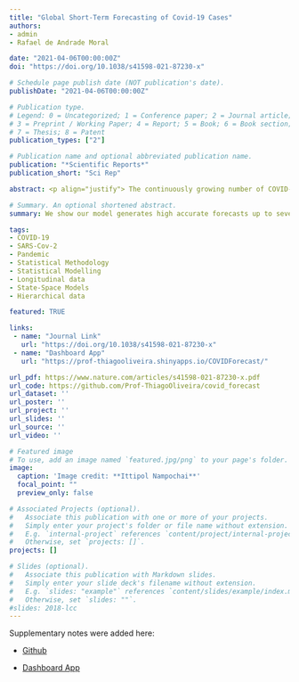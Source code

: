 ```yaml
---
title: "Global Short-Term Forecasting of Covid-19 Cases"
authors:
- admin
- Rafael de Andrade Moral

date: "2021-04-06T00:00:00Z"
doi: "https://doi.org/10.1038/s41598-021-87230-x"

# Schedule page publish date (NOT publication's date).
publishDate: "2021-04-06T00:00:00Z"

# Publication type.
# Legend: 0 = Uncategorized; 1 = Conference paper; 2 = Journal article;
# 3 = Preprint / Working Paper; 4 = Report; 5 = Book; 6 = Book section;
# 7 = Thesis; 8 = Patent
publication_types: ["2"]

# Publication name and optional abbreviated publication name.
publication: "*Scientific Reports*"
publication_short: "Sci Rep"

abstract: <p align="justify"> The continuously growing number of COVID-19 cases pressures healthcare services worldwide. Accurate short-term forecasting is thus vital to support country-level policy making. The strategies adopted by countries to combat the pandemic vary, generating different uncertainty levels about the actual number of cases. Accounting for the hierarchical structure of the data and accommodating extra-variability is therefore fundamental. We introduce a new modelling framework to describe the pandemic’s course with great accuracy and provide short-term daily forecasts for every country in the world. We show that our model generates highly accurate forecasts up to seven days ahead and use estimated model components to cluster countries based on recent events. We introduce statistical novelty in terms of modelling the autoregressive parameter as a function of time, increasing predictive power and flexibility to adapt to each country. Our model can also be used to forecast the number of deaths, study the effects of covariates (such as lockdown policies), and generate forecasts for smaller regions within countries. Consequently, it has substantial implications for global planning and decision making. We present forecasts and make all results freely available to any country in the world through an online Shiny dashboard.</p>

# Summary. An optional shortened abstract.
summary: We show our model generates high accurate forecasts up to seven days ahead for COVID-19 reported cases.

tags:
- COVID-19
- SARS-Cov-2
- Pandemic
- Statistical Methodology
- Statistical Modelling
- Longitudinal data
- State-Space Models
- Hierarchical data

featured: TRUE

links:
 - name: "Journal Link"
   url: "https://doi.org/10.1038/s41598-021-87230-x"
 - name: "Dashboard App"
   url: "https://prof-thiagooliveira.shinyapps.io/COVIDForecast/"

url_pdf: https://www.nature.com/articles/s41598-021-87230-x.pdf
url_code: https://github.com/Prof-ThiagoOliveira/covid_forecast
url_dataset: ''
url_poster: ''
url_project: ''
url_slides: ''
url_source: ''
url_video: ''

# Featured image
# To use, add an image named `featured.jpg/png` to your page's folder. 
image:
  caption: 'Image credit: **Ittipol Nampochai**'
  focal_point: ""
  preview_only: false

# Associated Projects (optional).
#   Associate this publication with one or more of your projects.
#   Simply enter your project's folder or file name without extension.
#   E.g. `internal-project` references `content/project/internal-project/index.md`.
#   Otherwise, set `projects: []`.
projects: []

# Slides (optional).
#   Associate this publication with Markdown slides.
#   Simply enter your slide deck's filename without extension.
#   E.g. `slides: "example"` references `content/slides/example/index.md`.
#   Otherwise, set `slides: ""`.
#slides: 2018-lcc
---
```


Supplementary notes were added here:

* [Github](https://github.com/Prof-ThiagoOliveira/covid_forecast) 

* [Dashboard App](https://prof-thiagooliveira.shinyapps.io/COVIDForecast/)
